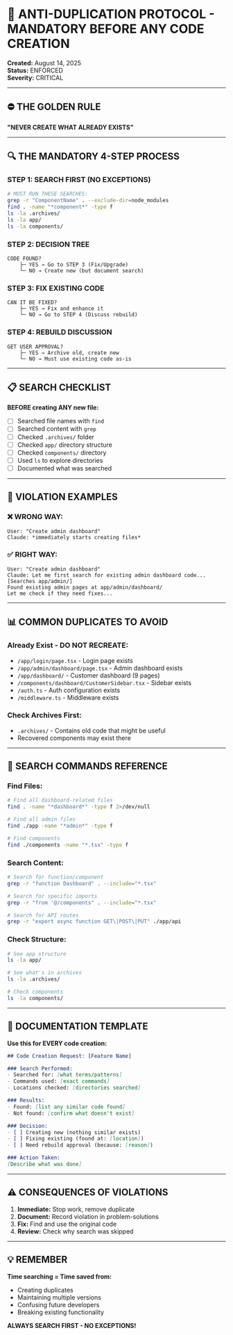 # 🚫 ANTI-DUPLICATION PROTOCOL - MANDATORY BEFORE ANY CODE CREATION

**Created:** August 14, 2025  
**Status:** ENFORCED  
**Severity:** CRITICAL

---

## ⛔ THE GOLDEN RULE

**"NEVER CREATE WHAT ALREADY EXISTS"**

---

## 🔍 THE MANDATORY 4-STEP PROCESS

### STEP 1: SEARCH FIRST (NO EXCEPTIONS)
```bash
# MUST RUN THESE SEARCHES:
grep -r "ComponentName" . --exclude-dir=node_modules
find . -name "*component*" -type f
ls -la .archives/
ls -la app/
ls -la components/
```

### STEP 2: DECISION TREE
```
CODE FOUND?
    ├─ YES → Go to STEP 3 (Fix/Upgrade)
    └─ NO → Create new (but document search)
```

### STEP 3: FIX EXISTING CODE
```
CAN IT BE FIXED?
    ├─ YES → Fix and enhance it
    └─ NO → Go to STEP 4 (Discuss rebuild)
```

### STEP 4: REBUILD DISCUSSION
```
GET USER APPROVAL?
    ├─ YES → Archive old, create new
    └─ NO → Must use existing code as-is
```

---

## 📋 SEARCH CHECKLIST

**BEFORE creating ANY new file:**

- [ ] Searched file names with `find`
- [ ] Searched content with `grep`
- [ ] Checked `.archives/` folder
- [ ] Checked `app/` directory structure
- [ ] Checked `components/` directory
- [ ] Used `ls` to explore directories
- [ ] Documented what was searched

---

## 🔴 VIOLATION EXAMPLES

### ❌ WRONG WAY:
```
User: "Create admin dashboard"
Claude: *immediately starts creating files*
```

### ✅ RIGHT WAY:
```
User: "Create admin dashboard"
Claude: Let me first search for existing admin dashboard code...
[Searches app/admin/]
Found existing admin pages at app/admin/dashboard/
Let me check if they need fixes...
```

---

## 📊 COMMON DUPLICATES TO AVOID

### Already Exist - DO NOT RECREATE:
- `/app/login/page.tsx` - Login page exists
- `/app/admin/dashboard/page.tsx` - Admin dashboard exists
- `/app/dashboard/` - Customer dashboard (9 pages)
- `/components/dashboard/CustomerSidebar.tsx` - Sidebar exists
- `/auth.ts` - Auth configuration exists
- `/middleware.ts` - Middleware exists

### Check Archives First:
- `.archives/` - Contains old code that might be useful
- Recovered components may exist there

---

## 🎯 SEARCH COMMANDS REFERENCE

### Find Files:
```bash
# Find all dashboard-related files
find . -name "*dashboard*" -type f 2>/dev/null

# Find all admin files
find ./app -name "*admin*" -type f

# Find components
find ./components -name "*.tsx" -type f
```

### Search Content:
```bash
# Search for function/component
grep -r "function Dashboard" . --include="*.tsx"

# Search for specific imports
grep -r "from '@/components" . --include="*.tsx"

# Search for API routes
grep -r "export async function GET\|POST\|PUT" ./app/api
```

### Check Structure:
```bash
# See app structure
ls -la app/

# See what's in archives
ls -la .archives/

# Check components
ls -la components/
```

---

## 📝 DOCUMENTATION TEMPLATE

**Use this for EVERY code creation:**

```markdown
## Code Creation Request: [Feature Name]

### Search Performed:
- Searched for: [what terms/patterns]
- Commands used: [exact commands]
- Locations checked: [directories searched]

### Results:
- Found: [list any similar code found]
- Not found: [confirm what doesn't exist]

### Decision:
- [ ] Creating new (nothing similar exists)
- [ ] Fixing existing (found at: [location])
- [ ] Need rebuild approval (because: [reason])

### Action Taken:
[Describe what was done]
```

---

## ⚠️ CONSEQUENCES OF VIOLATIONS

1. **Immediate:** Stop work, remove duplicate
2. **Document:** Record violation in problem-solutions
3. **Fix:** Find and use the original code
4. **Review:** Check why search was skipped

---

## 💡 REMEMBER

**Time searching = Time saved from:**
- Creating duplicates
- Maintaining multiple versions
- Confusing future developers
- Breaking existing functionality

**ALWAYS SEARCH FIRST - NO EXCEPTIONS!**